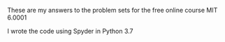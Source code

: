 These are my answers to the problem sets for the free online course MIT 6.0001

I wrote the code using Spyder in Python 3.7
